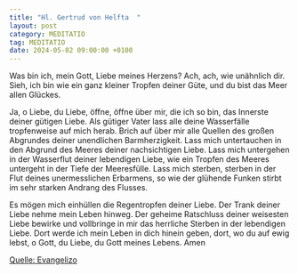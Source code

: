 ```yaml
---
title: "Hl. Gertrud von Helfta  "
layout: post
category: MEDITATIO
tag: MEDITATIO
date: 2024-05-02 09:00:00 +0100
---
```

Was bin ich, mein Gott, Liebe meines Herzens? Ach, ach, wie unähnlich dir. Sieh, ich bin wie ein ganz kleiner Tropfen deiner Güte, und du bist das Meer allen Glückes.
 
Ja, o Liebe, du Liebe, öffne, öffne über mir, die ich so bin, das Innerste deiner gütigen Liebe. Als gütiger Vater lass alle deine Wasserfälle tropfenweise auf mich herab.<!--more--> Brich auf über mir alle Quellen des großen Abgrundes deiner unendlichen Barmherzigkeit. Lass mich untertauchen in den Abgrund des Meeres deiner nachsichtigen Liebe. Lass mich untergehen in der Wasserflut deiner lebendigen Liebe, wie ein Tropfen des Meeres untergeht in der Tiefe der Meeresfülle. Lass mich sterben, sterben in der Flut deines unermesslichen Erbarmens, so wie der glühende Funken stirbt im sehr starken Andrang des Flusses.
 
Es mögen mich einhüllen die Regentropfen deiner Liebe. Der Trank deiner Liebe nehme mein Leben hinweg. Der geheime Ratschluss deiner weisesten Liebe bewirke und vollbringe in mir das herrliche Sterben in der lebendigen Liebe. Dort werde ich mein Leben in dich hinein geben, dort, wo du auf ewig lebst, o Gott, du Liebe, du Gott meines Lebens. Amen

[Quelle: Evangelizo](https://evangeliumtagfuertag.org/DE/gospel)